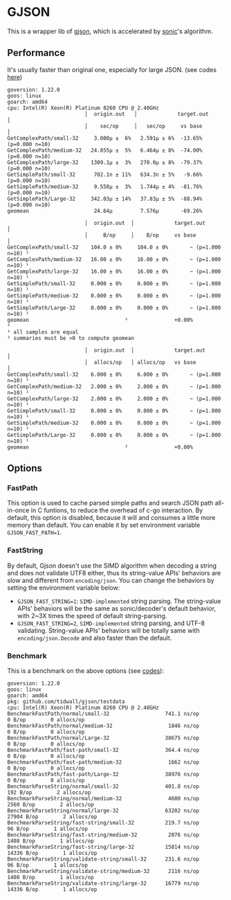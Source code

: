 # GJSON

This is a wrapper lib of [gjson](https://github.com/tidwall/gjson), which is accelerated by [sonic](https://github.com/bytedance/sonic)'s algorithm.

## Performance

It's usually faster than original one, especially for large JSON. (see codes [here](testdata/gjson_timing_test.go))

```
goversion: 1.22.0
goos: linux
goarch: amd64
cpu: Intel(R) Xeon(R) Platinum 8260 CPU @ 2.40GHz
                         │  origin.out   │             target.out              │
                         │    sec/op     │   sec/op     vs base                │
GetComplexPath/small-32     3.000µ ±  6%   2.591µ ± 6%  -13.65% (p=0.000 n=10)
GetComplexPath/medium-32   24.855µ ±  5%   6.464µ ± 8%  -74.00% (p=0.000 n=10)
GetComplexPath/large-32    1309.1µ ±  3%   270.0µ ± 8%  -79.37% (p=0.000 n=10)
GetSimplePath/small-32      702.1n ± 11%   634.3n ± 5%   -9.66% (p=0.000 n=10)
GetSimplePath/medium-32     9.558µ ±  3%   1.744µ ± 4%  -81.76% (p=0.000 n=10)
GetSimplePath/Large-32     342.03µ ± 14%   37.83µ ± 5%  -88.94% (p=0.000 n=10)
geomean                     24.64µ         7.576µ       -69.26%

                         │  origin.out  │             target.out              │
                         │     B/op     │    B/op     vs base                 │
GetComplexPath/small-32    104.0 ± 0%     104.0 ± 0%       ~ (p=1.000 n=10) ¹
GetComplexPath/medium-32   16.00 ± 0%     16.00 ± 0%       ~ (p=1.000 n=10) ¹
GetComplexPath/large-32    16.00 ± 0%     16.00 ± 0%       ~ (p=1.000 n=10) ¹
GetSimplePath/small-32     0.000 ± 0%     0.000 ± 0%       ~ (p=1.000 n=10) ¹
GetSimplePath/medium-32    0.000 ± 0%     0.000 ± 0%       ~ (p=1.000 n=10) ¹
GetSimplePath/Large-32     0.000 ± 0%     0.000 ± 0%       ~ (p=1.000 n=10) ¹
geomean                               ²               +0.00%                ²
¹ all samples are equal
² summaries must be >0 to compute geomean

                         │  origin.out  │             target.out              │
                         │  allocs/op   │ allocs/op   vs base                 │
GetComplexPath/small-32    6.000 ± 0%     6.000 ± 0%       ~ (p=1.000 n=10) ¹
GetComplexPath/medium-32   2.000 ± 0%     2.000 ± 0%       ~ (p=1.000 n=10) ¹
GetComplexPath/large-32    2.000 ± 0%     2.000 ± 0%       ~ (p=1.000 n=10) ¹
GetSimplePath/small-32     0.000 ± 0%     0.000 ± 0%       ~ (p=1.000 n=10) ¹
GetSimplePath/medium-32    0.000 ± 0%     0.000 ± 0%       ~ (p=1.000 n=10) ¹
GetSimplePath/Large-32     0.000 ± 0%     0.000 ± 0%       ~ (p=1.000 n=10) ¹
geomean                               ²               +0.00%       
```

## Options

### FastPath

This option is used to cache parsed simple paths and search JSON path all-in-once in C funtions, to reduce the overhead of c-go interaction. By default, this option is disabled, because it will and consumes a little more memory than default. You can enable it by set environment variable `GJSON_FAST_PATH=1`.

### FastString

By default, Gjson doesn't use the SIMD algorithm when decoding a string and does not validate UTF8 either, thus its string-value APIs' behaviors are slow and different from `encoding/json`. You can change the behaviors by setting the environment variable below:

- `GJSON_FAST_STRING=1`: `SIMD-implemented` string parsing. The string-value APIs' behaviors will be the same as sonic/decoder's default behavior, with 2~3X times the speed of default string-parsing.
- `GJSON_FAST_STRING=2`, `SIMD-implemented` string parsing, and UTF-8 validating. String-value APIs' behaviors will be totally same with `encoding/json.Decode` and also faster than the default.

### Benchmark

This is a benchmark on the above options (see [codes](testdata/gjson_timing_test.go)):

```
goversion: 1.22.0
goos: linux
goarch: amd64
pkg: github.com/tidwall/gjson/testdata
cpu: Intel(R) Xeon(R) Platinum 8260 CPU @ 2.40GHz
BenchmarkFastPath/normal/small-32                  741.1 ns/op        0 B/op        0 allocs/op
BenchmarkFastPath/normal/medium-32                  1846 ns/op        0 B/op        0 allocs/op
BenchmarkFastPath/normal/Large-32                  38675 ns/op        0 B/op        0 allocs/op
BenchmarkFastPath/fast-path/small-32               364.4 ns/op        0 B/op        0 allocs/op
BenchmarkFastPath/fast-path/medium-32               1662 ns/op        0 B/op        0 allocs/op
BenchmarkFastPath/fast-path/Large-32               38976 ns/op        0 B/op        0 allocs/op
BenchmarkParseString/normal/small-32               401.8 ns/op      192 B/op        2 allocs/op
BenchmarkParseString/normal/medium-32               4600 ns/op     2560 B/op        2 allocs/op
BenchmarkParseString/normal/large-32               63202 ns/op    27904 B/op        2 allocs/op
BenchmarkParseString/fast-string/small-32          219.7 ns/op       96 B/op        1 allocs/op
BenchmarkParseString/fast-string/medium-32          2076 ns/op     1408 B/op        1 allocs/op
BenchmarkParseString/fast-string/large-32          15814 ns/op    14336 B/op        1 allocs/op
BenchmarkParseString/validate-string/small-32      231.6 ns/op       96 B/op        1 allocs/op
BenchmarkParseString/validate-string/medium-32      2116 ns/op     1408 B/op        1 allocs/op
BenchmarkParseString/validate-string/large-32      16779 ns/op    14336 B/op        1 allocs/op
```

